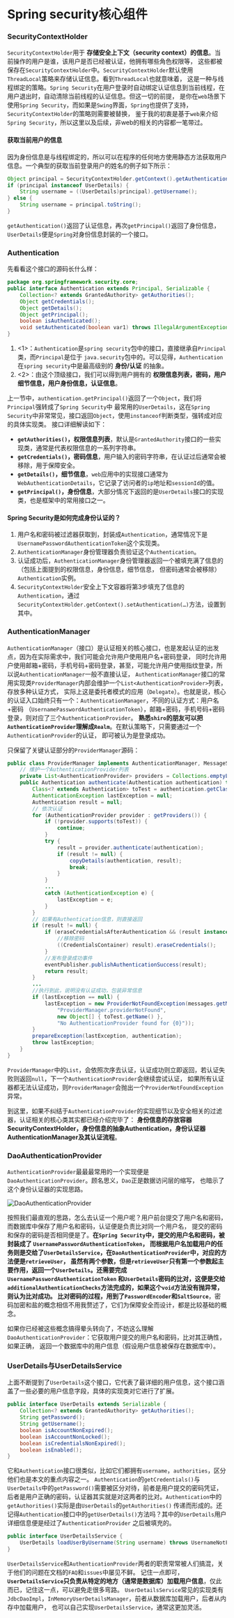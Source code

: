 Spring security核心组件
==================================================================
### SecurityContextHolder
`SecurityContextHolder`用于 **存储安全上下文（security context）的信息**。当前操作的用户是谁，该用户是否已经被认证，他拥有哪些角色权限等，
这些都被保存在`SecurityContextHolder`中。`SecurityContextHolder`默认使用`ThreadLocal`策略来存储认证信息。看到`ThreadLocal`也就意味着，
这是一种与线程绑定的策略。`Spring Security`在用户登录时自动绑定认证信息到当前线程，在用户退出时，自动清除当前线程的认证信息。但这一切的前提，
是你在`web`场景下使用`Spring Security`，而如果是`Swing`界面，`Spring`也提供了支持，`SecurityContextHolder`的策略则需要被替换，
鉴于我的初衷是基于`web`来介绍`Spring Security`，所以这里以及后续，非web的相关的内容都一笔带过。

#### 获取当前用户的信息
因为身份信息是与线程绑定的，所以可以在程序的任何地方使用静态方法获取用户信息。一个典型的获取当前登录用户的姓名的例子如下所示：
```java
Object principal = SecurityContextHolder.getContext().getAuthentication().getPrincipal();
if (principal instanceof UserDetails) {
    String username = ((UserDetails)principal).getUsername();
} else {
    String username = principal.toString();
}
```
`getAuthentication()`返回了认证信息，再次`getPrincipal()`返回了身份信息，`UserDetails`便是`Spring`对身份信息封装的一个接口。

### Authentication
先看看这个接口的源码长什么样：
```java
package org.springframework.security.core;                                      // <1>
public interface Authentication extends Principal, Serializable {               // <1>
    Collection<? extends GrantedAuthority> getAuthorities();                    // <2>
    Object getCredentials();                                                    // <2>
    Object getDetails();                                                        // <2>
    Object getPrincipal();                                                      // <2>
    boolean isAuthenticated();                                                  // <2>
    void setAuthenticated(boolean var1) throws IllegalArgumentException;
}
```
1. <1>：`Authentication`是`spring security`包中的接口，直接继承自`Principal`类，而`Principal`是位于
`java.security`包中的。可以见得，`Authentication`在`spring security`中是最高级别的 **身份/认证** 的抽象。
2. <2>：由这个顶级接口，我们可以得到用户拥有的 **权限信息列表，密码，用户细节信息，用户身份信息，认证信息**。

上一节中，`authentication.getPrincipal()`返回了一个`Object`，我们将`Principal`强转成了`Spring Security`中
最常用的`UserDetails`，这在`Spring Security`中非常常见，接口返回`Object`，使用`instanceof`判断类型，强转成对应的具体实现类。
接口详细解读如下：
+ **`getAuthorities()`，权限信息列表**，默认是`GrantedAuthority`接口的一些实现类，通常是代表权限信息的一系列字符串。
+ **`getCredentials()`，密码信息**，用户输入的密码字符串，在认证过后通常会被移除，用于保障安全。
+ **`getDetails()`，细节信息**，`web`应用中的实现接口通常为`WebAuthenticationDetails`，它记录了访问者的`ip`地址和`sessionId`的值。
+ **`getPrincipal()`，身份信息**，大部分情况下返回的是`UserDetails`接口的实现类，也是框架中的常用接口之一。

#### Spring Security是如何完成身份认证的？
1. 用户名和密码被过滤器获取到，封装成`Authentication`，通常情况下是`UsernamePasswordAuthenticationToken`这个实现类。
2. `AuthenticationManager`身份管理器负责验证这个`Authentication`。
3. 认证成功后，`AuthenticationManager`身份管理器返回一个被填充满了信息的（包括上面提到的权限信息，身份信息，细节信息，
但密码通常会被移除）`Authentication`实例。
4. `SecurityContextHolder`安全上下文容器将第3步填充了信息的`Authentication`，通过
`SecurityContextHolder.getContext().setAuthentication(…)`方法，设置到其中。

### AuthenticationManager
`AuthenticationManager`（接口）是认证相关的核心接口，也是发起认证的出发点，因为在实际需求中，我们可能会允许用户使用用户名+密码登录，
同时允许用户使用邮箱+密码，手机号码+密码登录，甚至，可能允许用户使用指纹登录，所以说`AuthenticationManager`一般不直接认证，
`AuthenticationManager`接口的常用实现类`ProviderManager`内部会维护一个`List<AuthenticationProvider>`列表，存放多种认证方式，
实际上这是委托者模式的应用（`Delegate`）。也就是说，核心的认证入口始终只有一个：`AuthenticationManager`，不同的认证方式：用户名+密码
（`UsernamePasswordAuthenticationToken`），邮箱+密码，手机号码+密码登录，则对应了三个`AuthenticationProvider`。
**熟悉`shiro`的朋友可以把`AuthenticationProvider`理解成`Realm`**。在默认策略下，只需要通过一个`AuthenticationProvider`的认证，
即可被认为是登录成功。

只保留了关键认证部分的`ProviderManager`源码：
```java
public class ProviderManager implements AuthenticationManager, MessageSourceAware,InitializingBean {
    // 维护一个AuthenticationProvider列表
    private List<AuthenticationProvider> providers = Collections.emptyList();
    public Authentication authenticate(Authentication authentication) throws AuthenticationException {
        Class<? extends Authentication> toTest = authentication.getClass();
        AuthenticationException lastException = null;
        Authentication result = null;
        // 依次认证
        for (AuthenticationProvider provider : getProviders()) {
            if (!provider.supports(toTest)) {
                continue;
            }
            try {
                result = provider.authenticate(authentication);
                if (result != null) {
                    copyDetails(authentication, result);
                    break;
                }
            }
            ...
            catch (AuthenticationException e) {
                lastException = e;
            }
        }
        // 如果有Authentication信息，则直接返回
        if (result != null) {
            if (eraseCredentialsAfterAuthentication && (result instanceof CredentialsContainer)) {
                //移除密码
                ((CredentialsContainer) result).eraseCredentials();
            }
            //发布登录成功事件
            eventPublisher.publishAuthenticationSuccess(result);
            return result;
        }
        ...
        //执行到此，说明没有认证成功，包装异常信息
        if (lastException == null) {
            lastException = new ProviderNotFoundException(messages.getMessage(
                "ProviderManager.providerNotFound",
                new Object[] { toTest.getName() },
                "No AuthenticationProvider found for {0}"));
        }
        prepareException(lastException, authentication);
        throw lastException;
    }
}
```
`ProviderManager`中的`List`，会依照次序去认证，认证成功则立即返回，若认证失败则返回`null`，下一个`AuthenticationProvider`会继续尝试认证，
如果所有认证器都无法认证成功，则`ProviderManager`会抛出一个`ProviderNotFoundException`异常。

到这里，如果不纠结于`AuthenticationProvider`的实现细节以及安全相关的过滤器，认证相关的核心类其实都已经介绍完毕了：
**身份信息的存放容器SecurityContextHolder，身份信息的抽象Authentication，身份认证器AuthenticationManager及其认证流程**。

### DaoAuthenticationProvider
`AuthenticationProvider`最最最常用的一个实现便是`DaoAuthenticationProvider`。顾名思义，`Dao`正是数据访问层的缩写，
也暗示了这个身份认证器的实现思路。

![DaoAuthenticationProvider](img/p8.png)

按照我们最直观的思路，怎么去认证一个用户呢？用户前台提交了用户名和密码，而数据库中保存了用户名和密码，认证便是负责比对同一个用户名，
提交的密码和保存的密码是否相同便是了。**在`Spring Security`中，提交的用户名和密码，被封装成了 `UsernamePasswordAuthenticationToken`，
而根据用户名加载用户的任务则是交给了`UserDetailsService`，在`DaoAuthenticationProvider`中，对应的方法便是`retrieveUser`，
虽然有两个参数，但是`retrieveUser`只有第一个参数起主要作用，返回一个`UserDetails`。还需要完成`UsernamePasswordAuthenticationToken`
和`UserDetails`密码的比对，这便是交给`additionalAuthenticationChecks`方法完成的，如果这个`void`方法没有抛异常，则认为比对成功。
比对密码的过程，用到了`PasswordEncoder`和`SaltSource`**，密码加密和盐的概念相信不用我赘述了，它们为保障安全而设计，都是比较基础的概念。

如果你已经被这些概念搞得晕头转向了，不妨这么理解`DaoAuthenticationProvider`：它获取用户提交的用户名和密码，比对其正确性，如果正确，
返回一个数据库中的用户信息（假设用户信息被保存在数据库中）。

### UserDetails与UserDetailsService
上面不断提到了`UserDetails`这个接口，它代表了最详细的用户信息，这个接口涵盖了一些必要的用户信息字段，具体的实现类对它进行了扩展。
```java
public interface UserDetails extends Serializable {
    Collection<? extends GrantedAuthority> getAuthorities();
    String getPassword();
    String getUsername();
    boolean isAccountNonExpired();
    boolean isAccountNonLocked();
    boolean isCredentialsNonExpired();
    boolean isEnabled();
}
```
它和`Authentication`接口很类似，比如它们都拥有`username`，`authorities`，区分他们也是本文的重点内容之一。
`Authentication`的`getCredentials()`与`UserDetails`中的`getPassword()`需要被区分对待，前者是用户提交的密码凭证，
后者是用户正确的密码，认证器其实就是对这两者的比对。`Authentication`中的`getAuthorities()`实际是由`UserDetails`的`getAuthorities()`
传递而形成的。还记得`Authentication`接口中的`getUserDetails()`方法吗？其中的`UserDetails`用户详细信息便是经过了`AuthenticationProvider`
之后被填充的。
```java
public interface UserDetailsService {
    UserDetails loadUserByUsername(String username) throws UsernameNotFoundException;
}
```
`UserDetailsService`和`AuthenticationProvider`两者的职责常常被人们搞混，关于他们的问题在文档的`FAQ`和`issues`中屡见不鲜。
记住一点即可，**`UserDetailsService`只负责从特定的地方（通常是数据库）加载用户信息**，仅此而已，记住这一点，可以避免走很多弯路。
`UserDetailsService`常见的实现类有`JdbcDaoImpl`，`InMemoryUserDetailsManager`，前者从数据库加载用户，后者从内存中加载用户，
也可以自己实现`UserDetailsService`，通常这更加灵活。




